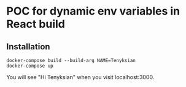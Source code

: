 # POC for dynamic env variables in React build


## Installation

    docker-compose build --build-arg NAME=Tenyksian
    docker-compose up


You will see "Hi Tenyksian" when you visit localhost:3000.
